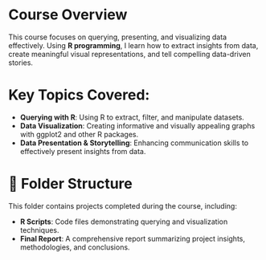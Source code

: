 # Course Overview
This course focuses on querying, presenting, and visualizing data effectively. Using **R programming**, I learn how to extract insights from data, create meaningful visual representations, and tell compelling data-driven stories.

# Key Topics Covered:
- **Querying with R**: Using R to extract, filter, and manipulate datasets.
- **Data Visualization**: Creating informative and visually appealing graphs with ggplot2 and other R packages.
- **Data Presentation & Storytelling**: Enhancing communication skills to effectively present insights from data.

# 📌 Folder Structure
This folder contains projects completed during the course, including:
- **R Scripts**: Code files demonstrating querying and visualization techniques.
- **Final Report**: A comprehensive report summarizing project insights, methodologies, and conclusions. 
